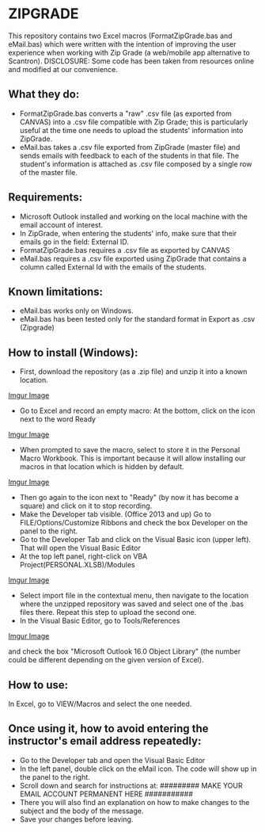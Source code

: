 # ZIPGRADE

This repository contains two Excel macros (FormatZipGrade.bas and eMail.bas) which were written with the intention of improving the user experience when working with Zip Grade (a web/mobile app alternative to Scantron).
DISCLOSURE: Some code has been taken from resources online and modified at our convenience. 

## What they do:

- FormatZipGrade.bas converts a "raw" .csv file (as exported from CANVAS) into a .csv file compatible with Zip Grade; this is particularly useful at the time one needs to upload the students' information into ZipGrade. 
- eMail.bas takes a .csv file exported from ZipGrade (master file) and sends emails with feedback to each of the students in that file. The student's information is attached as .csv file composed by a single row of the master file. 

## Requirements:

- Microsoft Outlook installed and working on the local machine with the email account of interest.
- In ZipGrade, when entering the students' info, make sure that their emails go in the field: External ID.
- FormatZipGrade.bas requires a .csv file as exported by CANVAS
- eMail.bas requires a .csv file exported using ZipGrade that contains a column called External Id with the emails of the students.

## Known limitations:

- eMail.bas works only on Windows.
- eMail.bas has been tested only for the standard format in Export as .csv (Zipgrade)

## How to install (Windows):

- First, download the repository (as a .zip file) and unzip it into a known location.

[Imgur Image](https://i.imgur.com/YXLWCuC.png)

- Go to Excel and record an empty macro: At the bottom, click on the icon next to the word Ready

[Imgur Image](https://i.imgur.com/7eQNMks.png)

- When prompted to save the macro, select to store it in the Personal Macro Workbook. This is important because it will allow installing our macros in that location which is hidden by default.

[Imgur Image](https://i.imgur.com/QGXl2kg.png)

- Then go again to the icon next to "Ready" (by now it has become a square) and click on it to stop recording.
- Make the Developer tab visible. (Office 2013 and up) Go to FILE/Options/Customize Ribbons and check the box Developer on the panel to the right.
- Go to the Developer Tab and click on the Visual Basic icon (upper left).  That will open the Visual Basic Editor 
- At the top left panel, right-click on VBA Project(PERSONAL.XLSB)/Modules 

[Imgur Image](https://i.imgur.com/mfjyjKu.png)

- Select import file in the contextual menu, then navigate to the location where the unzipped repository was saved and select one of the .bas files there. Repeat this step to upload the second one.
- In the Visual Basic Editor, go to Tools/References 

[Imgur Image](https://i.imgur.com/RAM3eZN.png)

and check the box "Microsoft Outlook 16.0 Object Library" (the number could be different depending on the given version of Excel).

## How to use:

In Excel, go to VIEW/Macros and select the one needed.


## Once using it, how to avoid entering the instructor's email address repeatedly:

- Go to the Developer tab and open the Visual Basic Editor
- In the left panel, double click on the eMail icon. The code will show up in the panel to the right.
- Scroll down and search for instructions at: 
######### MAKE YOUR EMAIL ACCOUNT PERMANENT HERE  ###########
- There you will also find an explanation on how to make changes to the subject and the body of the message.
- Save your changes before leaving.
